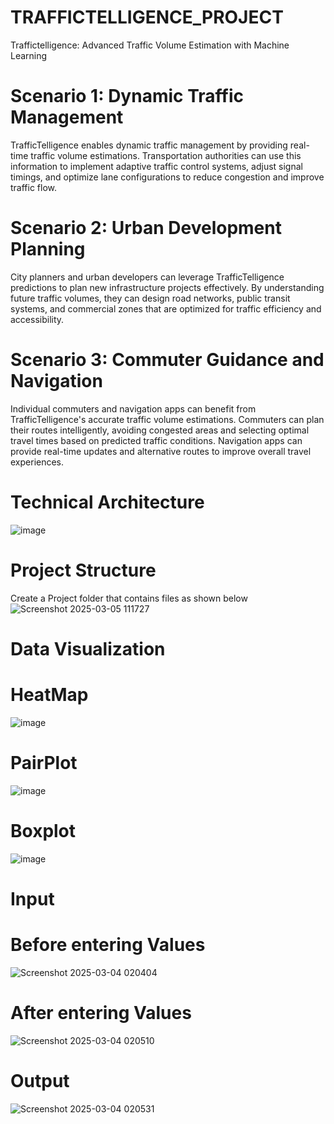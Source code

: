 # TRAFFICTELLIGENCE_PROJECT
Traffictelligence: Advanced Traffic Volume Estimation with Machine Learning

# Scenario 1: Dynamic Traffic Management
TrafficTelligence enables dynamic traffic management by providing real-time traffic volume estimations. Transportation authorities can use this information to implement adaptive traffic control systems, adjust signal timings, and optimize lane configurations to reduce congestion and improve traffic flow.

# Scenario 2: Urban Development Planning
City planners and urban developers can leverage TrafficTelligence predictions to plan new infrastructure projects effectively. By understanding future traffic volumes, they can design road networks, public transit systems, and commercial zones that are optimized for traffic efficiency and accessibility.

# Scenario 3: Commuter Guidance and Navigation
Individual commuters and navigation apps can benefit from TrafficTelligence's accurate traffic volume estimations. Commuters can plan their routes intelligently, avoiding congested areas and selecting optimal travel times based on predicted traffic conditions. Navigation apps can provide real-time updates and alternative routes to improve overall travel experiences.

# Technical Architecture
![image](https://github.com/user-attachments/assets/6270f4a3-68ab-4ad1-994a-836d45a38b30)

# Project Structure
Create a Project folder that contains files as shown below
![Screenshot 2025-03-05 111727](https://github.com/user-attachments/assets/b559cb79-9cfa-4b50-99bb-f99654aeb60b)

# Data Visualization
# HeatMap
![image](https://github.com/user-attachments/assets/7e77c9cd-0c59-437f-8c06-a91590c41a0d)

# PairPlot
![image](https://github.com/user-attachments/assets/45d90056-5aef-4112-928c-05101f9e84de)

# Boxplot
![image](https://github.com/user-attachments/assets/2fccd9d8-8bca-42fe-b99a-c5cb7ed98409)

# Input
# Before entering Values
![Screenshot 2025-03-04 020404](https://github.com/user-attachments/assets/addbff92-33af-457b-aa17-2a96573e05a5)

# After entering Values
![Screenshot 2025-03-04 020510](https://github.com/user-attachments/assets/a644b687-b2bb-40de-b801-05fc28021b69)

# Output
![Screenshot 2025-03-04 020531](https://github.com/user-attachments/assets/9a4b23af-f2c9-4c19-be76-1e3384afc277)
